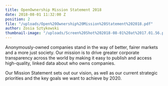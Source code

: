 ```yaml
---
title: OpenOwnership Mission Statement 2018
date: 2018-08-01 11:32:00 Z
position: 2
file: "/uploads/Open%20Ownership%20Mission%20Statement%202018.pdf"
author: Zosia Sztykowski
thumbnail-image: "/uploads/Screen%20Shot%202018-08-01%20at%2017.01.56.png"
---
```


Anonymously-owned companies stand in the way of better, fairer markets and a more just society. Our mission is to drive greater corporate transparency across the world by making it easy to publish and access high-quality, linked data about who owns companies. 

Our Mission Statement sets out our vision, as well as our current strategic priorities and the key goals we want to achieve by 2020.
